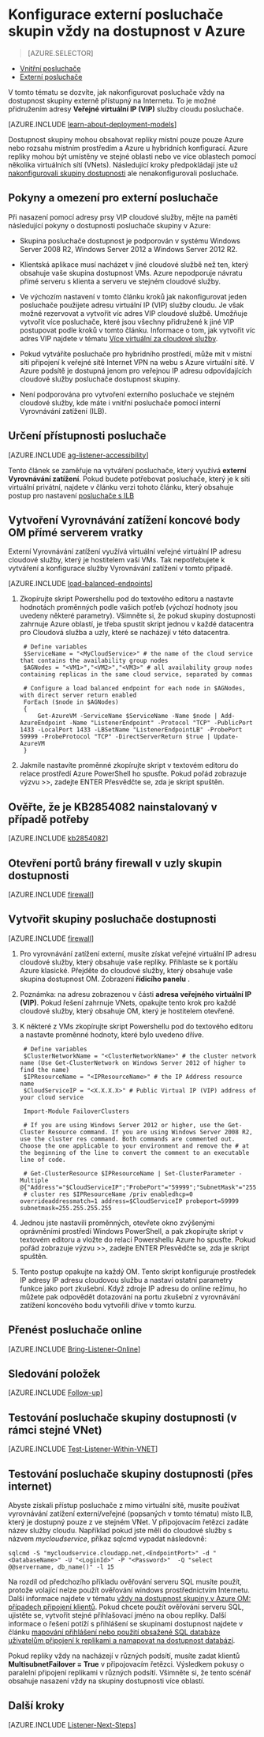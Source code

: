<properties
    pageTitle="Konfigurace externí posluchače skupin vždy na dostupnost | Microsoft Azure"
    description="Tento kurz vás provede kroky pro vytvoření vždy na dostupnost skupiny posluchače v Azure přístupný externě pomocí veřejné virtuální IP adresu přidruženou cloudovou službu."
    services="virtual-machines-windows"
    documentationCenter="na"
    authors="MikeRayMSFT"
    manager="jhubbard"
    editor=""
    tags="azure-service-management" />
<tags
    ms.service="virtual-machines-windows"
    ms.devlang="na"
    ms.topic="article"
    ms.tgt_pltfrm="vm-windows-sql-server"
    ms.workload="infrastructure-services"
    ms.date="07/12/2016"
    ms.author="MikeRayMSFT" />

# <a name="configure-an-external-listener-for-always-on-availability-groups-in-azure"></a>Konfigurace externí posluchače skupin vždy na dostupnost v Azure

> [AZURE.SELECTOR]
- [Vnitřní posluchače](virtual-machines-windows-classic-ps-sql-int-listener.md)
- [Externí posluchače](virtual-machines-windows-classic-ps-sql-ext-listener.md)

V tomto tématu se dozvíte, jak nakonfigurovat posluchače vždy na dostupnost skupiny externě přístupný na Internetu. To je možné přidružením adresy **Veřejné virtuální IP (VIP)** služby cloudu posluchače.

[AZURE.INCLUDE [learn-about-deployment-models](../../includes/learn-about-deployment-models-classic-include.md)]


Dostupnost skupiny mohou obsahovat repliky místní pouze pouze Azure nebo rozsahu místním prostředím a Azure u hybridních konfigurací. Azure repliky mohou být umístěny ve stejné oblasti nebo ve více oblastech pomocí několika virtuálních sítí (VNets). Následující kroky předpokládají jste už [nakonfigurovali skupiny dostupnosti](virtual-machines-windows-classic-portal-sql-alwayson-availability-groups.md) ale nenakonfigurovali posluchače.

## <a name="guidelines-and-limitations-for-external-listeners"></a>Pokyny a omezení pro externí posluchače

Při nasazení pomocí adresy prsy VIP cloudové služby, mějte na paměti následující pokyny o dostupnosti posluchače skupiny v Azure:

- Skupina posluchače dostupnost je podporován v systému Windows Server 2008 R2, Windows Server 2012 a Windows Server 2012 R2.

- Klientská aplikace musí nacházet v jiné cloudové službě než ten, který obsahuje vaše skupina dostupnost VMs. Azure nepodporuje návratu přímé serveru s klienta a serveru ve stejném cloudové služby.

- Ve výchozím nastavení v tomto článku kroků jak nakonfigurovat jeden posluchače použijete adresu virtuální IP (VIP) služby cloudu. Je však možné rezervovat a vytvořit víc adres VIP cloudové službě. Umožňuje vytvořit více posluchače, které jsou všechny přidružené k jiné VIP postupovat podle kroků v tomto článku. Informace o tom, jak vytvořit víc adres VIP najdete v tématu [Více virtuální za cloudové služby](../load-balancer/load-balancer-multivip.md).

- Pokud vytváříte posluchače pro hybridního prostředí, může mít v místní síti připojení k veřejné sítě Internet VPN na webu s Azure virtuální sítě. V Azure podsítě je dostupná jenom pro veřejnou IP adresu odpovídajících cloudové služby posluchače dostupnost skupiny.

- Není podporována pro vytvoření externího posluchače ve stejném cloudové služby, kde máte i vnitřní posluchače pomocí interní Vyrovnávání zatížení (ILB).

## <a name="determine-the-accessibility-of-the-listener"></a>Určení přístupnosti posluchače

[AZURE.INCLUDE [ag-listener-accessibility](../../includes/virtual-machines-ag-listener-determine-accessibility.md)]

Tento článek se zaměřuje na vytváření posluchače, který využívá **externí Vyrovnávání zatížení**. Pokud budete potřebovat posluchače, který je k síti virtuální privátní, najdete v článku verzi tohoto článku, který obsahuje postup pro nastavení [posluchače s ILB](virtual-machines-windows-classic-ps-sql-int-listener.md)

## <a name="create-load-balanced-vm-endpoints-with-direct-server-return"></a>Vytvoření Vyrovnávání zatížení koncové body OM přímé serverem vratky

Externí Vyrovnávání zatížení využívá virtuální veřejné virtuální IP adresu cloudové služby, který je hostitelem vaší VMs. Tak nepotřebujete k vytváření a konfigurace služby Vyrovnávání zatížení v tomto případě.

[AZURE.INCLUDE [load-balanced-endpoints](../../includes/virtual-machines-ag-listener-load-balanced-endpoints.md)]

1. Zkopírujte skript Powershellu pod do textového editoru a nastavte hodnotách proměnných podle vašich potřeb (výchozí hodnoty jsou uvedeny některé parametry). Všimněte si, že pokud skupiny dostupnosti zahrnuje Azure oblastí, je třeba spustit skript jednou v každé datacentra pro Cloudová služba a uzly, které se nacházejí v této datacentra.

        # Define variables
        $ServiceName = "<MyCloudService>" # the name of the cloud service that contains the availability group nodes
        $AGNodes = "<VM1>","<VM2>","<VM3>" # all availability group nodes containing replicas in the same cloud service, separated by commas

        # Configure a load balanced endpoint for each node in $AGNodes, with direct server return enabled
        ForEach ($node in $AGNodes)
        {
            Get-AzureVM -ServiceName $ServiceName -Name $node | Add-AzureEndpoint -Name "ListenerEndpoint" -Protocol "TCP" -PublicPort 1433 -LocalPort 1433 -LBSetName "ListenerEndpointLB" -ProbePort 59999 -ProbeProtocol "TCP" -DirectServerReturn $true | Update-AzureVM
        }

1. Jakmile nastavíte proměnné zkopírujte skript v textovém editoru do relace prostředí Azure PowerShell ho spusťte. Pokud pořád zobrazuje výzvu >>, zadejte ENTER Přesvědčte se, zda je skript spuštěn.

## <a name="verify-that-kb2854082-is-installed-if-necessary"></a>Ověřte, že je KB2854082 nainstalovaný v případě potřeby

[AZURE.INCLUDE [kb2854082](../../includes/virtual-machines-ag-listener-kb2854082.md)]

## <a name="open-the-firewall-ports-in-availability-group-nodes"></a>Otevření portů brány firewall v uzly skupin dostupnosti

[AZURE.INCLUDE [firewall](../../includes/virtual-machines-ag-listener-open-firewall.md)]

## <a name="create-the-availability-group-listener"></a>Vytvořit skupiny posluchače dostupnosti

[AZURE.INCLUDE [firewall](../../includes/virtual-machines-ag-listener-create-listener.md)]

1. Pro vyrovnávání zatížení externí, musíte získat veřejné virtuální IP adresu cloudové služby, který obsahuje vaše repliky. Přihlaste se k portálu Azure klasické. Přejděte do cloudové služby, který obsahuje vaše skupina dostupnost OM. Zobrazení **řídicího panelu** .

3. Poznámka: na adresu zobrazenou v části **adresa veřejného virtuální IP (VIP)**. Pokud řešení zahrnuje VNets, opakujte tento krok pro každé cloudové služby, který obsahuje OM, který je hostitelem otevřené.

4. K některé z VMs zkopírujte skript Powershellu pod do textového editoru a nastavte proměnné hodnoty, které bylo uvedeno dříve.

        # Define variables
        $ClusterNetworkName = "<ClusterNetworkName>" # the cluster network name (Use Get-ClusterNetwork on Windows Server 2012 of higher to find the name)
        $IPResourceName = "<IPResourceName>" # the IP Address resource name
        $CloudServiceIP = "<X.X.X.X>" # Public Virtual IP (VIP) address of your cloud service

        Import-Module FailoverClusters

        # If you are using Windows Server 2012 or higher, use the Get-Cluster Resource command. If you are using Windows Server 2008 R2, use the cluster res command. Both commands are commented out. Choose the one applicable to your environment and remove the # at the beginning of the line to convert the comment to an executable line of code.

        # Get-ClusterResource $IPResourceName | Set-ClusterParameter -Multiple @{"Address"="$CloudServiceIP";"ProbePort"="59999";"SubnetMask"="255.255.255.255";"Network"="$ClusterNetworkName";"OverrideAddressMatch"=1;"EnableDhcp"=0}
        # cluster res $IPResourceName /priv enabledhcp=0 overrideaddressmatch=1 address=$CloudServiceIP probeport=59999  subnetmask=255.255.255.255


1. Jednou jste nastavili proměnných, otevřete okno zvýšenými oprávněními prostředí Windows PowerShell, a pak zkopírujte skript v textovém editoru a vložte do relaci Powershellu Azure ho spusťte. Pokud pořád zobrazuje výzvu >>, zadejte ENTER Přesvědčte se, zda je skript spuštěn.

1. Tento postup opakujte na každý OM. Tento skript konfiguruje prostředek IP adresy IP adresu cloudovou službu a nastaví ostatní parametry funkce jako port zkušební. Když zdroje IP adresu do online režimu, ho můžete pak odpovědět dotazování na portu zkušební z vyrovnávání zatížení koncového bodu vytvořili dříve v tomto kurzu.

## <a name="bring-the-listener-online"></a>Přenést posluchače online

[AZURE.INCLUDE [Bring-Listener-Online](../../includes/virtual-machines-ag-listener-bring-online.md)]

## <a name="follow-up-items"></a>Sledování položek

[AZURE.INCLUDE [Follow-up](../../includes/virtual-machines-ag-listener-follow-up.md)]

## <a name="test-the-availability-group-listener-within-the-same-vnet"></a>Testování posluchače skupiny dostupnosti (v rámci stejné VNet)

[AZURE.INCLUDE [Test-Listener-Within-VNET](../../includes/virtual-machines-ag-listener-test.md)]

## <a name="test-the-availability-group-listener-over-the-internet"></a>Testování posluchače skupiny dostupnosti (přes internet)

Abyste získali přístup posluchače z mimo virtuální sítě, musíte používat vyrovnávání zatížení externí/veřejné (popsaných v tomto tématu) místo ILB, který je dostupný pouze z ve stejném VNet. V připojovacím řetězci zadáte název služby cloudu. Například pokud jste měli do cloudové služby s názvem *mycloudservice*, příkaz sqlcmd vypadat následovně:

    sqlcmd -S "mycloudservice.cloudapp.net,<EndpointPort>" -d "<DatabaseName>" -U "<LoginId>" -P "<Password>"  -Q "select @@servername, db_name()" -l 15

Na rozdíl od předchozího příkladu ověřování serveru SQL musíte použít, protože volající nelze použít ověřování windows prostřednictvím Internetu. Další informace najdete v tématu [vždy na dostupnost skupiny v Azure OM: případech připojení klientů](http://blogs.msdn.com/b/sqlcat/archive/2014/02/03/alwayson-availability-group-in-windows-azure-vm-client-connectivity-scenarios.aspx). Pokud chcete použít ověřování serveru SQL, ujistěte se, vytvořit stejné přihlašovací jméno na obou repliky. Další informace o řešení potíží s přihlášení se skupinami dostupnost najdete v článku [mapování přihlášení nebo použití obsažené SQL databáze uživatelům připojení k replikami a namapovat na dostupnost databází](http://blogs.msdn.com/b/alwaysonpro/archive/2014/02/19/how-to-map-logins-or-use-contained-sql-database-user-to-connect-to-other-replicas-and-map-to-availability-databases.aspx).

Pokud repliky vždy na nacházejí v různých podsítí, musíte zadat klientů **MultisubnetFailover = True** v připojovacím řetězci. Výsledkem pokusy o paralelní připojení replikami v různých podsítí. Všimněte si, že tento scénář obsahuje nasazení vždy na skupiny dostupnosti více oblastí.

## <a name="next-steps"></a>Další kroky

[AZURE.INCLUDE [Listener-Next-Steps](../../includes/virtual-machines-ag-listener-next-steps.md)]
